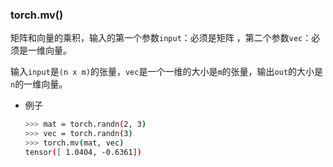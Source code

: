 ### torch.mv()

矩阵和向量的乘积，输入的第一个参数`input`：必须是矩阵 ，第二个参数`vec`：必须是一维向量。

输入`input`是`(n x m)`的张量，`vec`是一个一维的大小是`m`的张量，输出`out`的大小是`n`的一维向量。

- 例子

  ```bash
  >>> mat = torch.randn(2, 3)
  >>> vec = torch.randn(3)
  >>> torch.mv(mat, vec)
  tensor([ 1.0404, -0.6361])
  ```

  